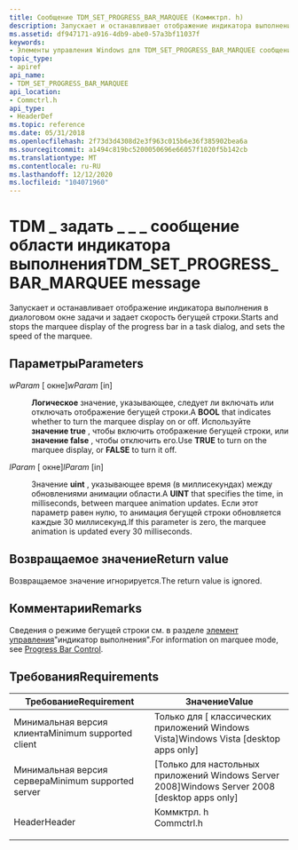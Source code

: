 ```yaml
---
title: Сообщение TDM_SET_PROGRESS_BAR_MARQUEE (Коммктрл. h)
description: Запускает и останавливает отображение индикатора выполнения в диалоговом окне задачи и задает скорость бегущей строки.
ms.assetid: df947171-a916-4db9-abe0-57a3bf11037f
keywords:
- Элементы управления Windows для TDM_SET_PROGRESS_BAR_MARQUEE сообщений
topic_type:
- apiref
api_name:
- TDM_SET_PROGRESS_BAR_MARQUEE
api_location:
- Commctrl.h
api_type:
- HeaderDef
ms.topic: reference
ms.date: 05/31/2018
ms.openlocfilehash: 2f73d3d4308d2e3f963c015b6e36f385902bea6a
ms.sourcegitcommit: a1494c819bc5200050696e66057f1020f5b142cb
ms.translationtype: MT
ms.contentlocale: ru-RU
ms.lasthandoff: 12/12/2020
ms.locfileid: "104071960"
---
```

# <a name="tdm_set_progress_bar_marquee-message"></a><span data-ttu-id="2522d-104">TDM \_ задать \_ \_ \_ сообщение области индикатора выполнения</span><span class="sxs-lookup"><span data-stu-id="2522d-104">TDM\_SET\_PROGRESS\_BAR\_MARQUEE message</span></span>

<span data-ttu-id="2522d-105">Запускает и останавливает отображение индикатора выполнения в диалоговом окне задачи и задает скорость бегущей строки.</span><span class="sxs-lookup"><span data-stu-id="2522d-105">Starts and stops the marquee display of the progress bar in a task dialog, and sets the speed of the marquee.</span></span>

## <a name="parameters"></a><span data-ttu-id="2522d-106">Параметры</span><span class="sxs-lookup"><span data-stu-id="2522d-106">Parameters</span></span>

<dl> <dt>

<span data-ttu-id="2522d-107">*wParam* \[ окне\]</span><span class="sxs-lookup"><span data-stu-id="2522d-107">*wParam* \[in\]</span></span>
</dt> <dd>

<span data-ttu-id="2522d-108">**Логическое** значение, указывающее, следует ли включать или отключать отображение бегущей строки.</span><span class="sxs-lookup"><span data-stu-id="2522d-108">A **BOOL** that indicates whether to turn the marquee display on or off.</span></span> <span data-ttu-id="2522d-109">Используйте **значение true** , чтобы включить отображение бегущей строки, или **значение false** , чтобы отключить его.</span><span class="sxs-lookup"><span data-stu-id="2522d-109">Use **TRUE** to turn on the marquee display, or **FALSE** to turn it off.</span></span>

</dd> <dt>

<span data-ttu-id="2522d-110">*lParam* \[ окне\]</span><span class="sxs-lookup"><span data-stu-id="2522d-110">*lParam* \[in\]</span></span>
</dt> <dd>

<span data-ttu-id="2522d-111">Значение **uint** , указывающее время (в миллисекундах) между обновлениями анимации области.</span><span class="sxs-lookup"><span data-stu-id="2522d-111">A **UINT** that specifies the time, in milliseconds, between marquee animation updates.</span></span> <span data-ttu-id="2522d-112">Если этот параметр равен нулю, то анимация бегущей строки обновляется каждые 30 миллисекунд.</span><span class="sxs-lookup"><span data-stu-id="2522d-112">If this parameter is zero, the marquee animation is updated every 30 milliseconds.</span></span>

</dd> </dl>

## <a name="return-value"></a><span data-ttu-id="2522d-113">Возвращаемое значение</span><span class="sxs-lookup"><span data-stu-id="2522d-113">Return value</span></span>

<span data-ttu-id="2522d-114">Возвращаемое значение игнорируется.</span><span class="sxs-lookup"><span data-stu-id="2522d-114">The return value is ignored.</span></span>

## <a name="remarks"></a><span data-ttu-id="2522d-115">Комментарии</span><span class="sxs-lookup"><span data-stu-id="2522d-115">Remarks</span></span>

<span data-ttu-id="2522d-116">Сведения о режиме бегущей строки см. в разделе [элемент управления](progress-bar-control.md)"индикатор выполнения".</span><span class="sxs-lookup"><span data-stu-id="2522d-116">For information on marquee mode, see [Progress Bar Control](progress-bar-control.md).</span></span>

## <a name="requirements"></a><span data-ttu-id="2522d-117">Требования</span><span class="sxs-lookup"><span data-stu-id="2522d-117">Requirements</span></span>



| <span data-ttu-id="2522d-118">Требование</span><span class="sxs-lookup"><span data-stu-id="2522d-118">Requirement</span></span> | <span data-ttu-id="2522d-119">Значение</span><span class="sxs-lookup"><span data-stu-id="2522d-119">Value</span></span> |
|-------------------------------------|---------------------------------------------------------------------------------------|
| <span data-ttu-id="2522d-120">Минимальная версия клиента</span><span class="sxs-lookup"><span data-stu-id="2522d-120">Minimum supported client</span></span><br/> | <span data-ttu-id="2522d-121">Только для \[ классических приложений Windows Vista\]</span><span class="sxs-lookup"><span data-stu-id="2522d-121">Windows Vista \[desktop apps only\]</span></span><br/>                                        |
| <span data-ttu-id="2522d-122">Минимальная версия сервера</span><span class="sxs-lookup"><span data-stu-id="2522d-122">Minimum supported server</span></span><br/> | <span data-ttu-id="2522d-123">\[Только для настольных приложений Windows Server 2008\]</span><span class="sxs-lookup"><span data-stu-id="2522d-123">Windows Server 2008 \[desktop apps only\]</span></span><br/>                                  |
| <span data-ttu-id="2522d-124">Header</span><span class="sxs-lookup"><span data-stu-id="2522d-124">Header</span></span><br/>                   | <dl> <span data-ttu-id="2522d-125"><dt>Коммктрл. h</dt></span><span class="sxs-lookup"><span data-stu-id="2522d-125"><dt>Commctrl.h</dt></span></span> </dl> |



 

 





